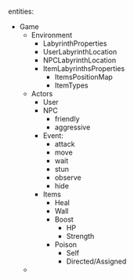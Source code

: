 entities:
- Game
  - Environment
    - LabyrinthProperties
    - UserLabyrinthLocation
    - NPCLabyrinthLocation
    - ItemLabyrinthsProperties
        - ItemsPositionMap
        - ItemTypes
  - Actors
      - User
      - NPC
          + friendly
          + aggressive
      - Event:
          - attack
          - move
          - wait
          - stun
          - observe
          - hide
      - Items
          - Heal
          - Wall
          - Boost
              + HP
              + Strength
          - Poison
              + Self
              + Directed/Assigned
  -